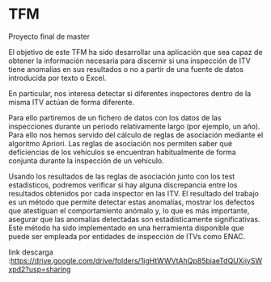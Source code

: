 # TFM

Proyecto final de master 

El objetivo de este TFM ha sido desarrollar una aplicación que sea capaz de obtener la información necesaria para discernir 
si una inspección de ITV tiene anomalías en sus resultados o no a partir de una fuente de datos introducida por texto o Excel.

En particular, nos interesa detectar si diferentes inspectores dentro de la misma ITV actúan de forma diferente. 

Para ello partiremos  de un fichero de datos con los datos de las inspecciones durante un periodo relativamente largo 
(por ejemplo, un año). 
Para ello nos hemos servido del cálculo de reglas de asociación mediante el algoritmo Apriori.
Las reglas de asociación nos permiten saber qué deficiencias de los vehículos se encuentran habitualmente 
de forma conjunta durante la inspección de un vehículo.

Usando los resultados de las reglas de asociación junto con los test estadísticos, 
podremos verificar si hay alguna discrepancia entre los resultados obtenidos por cada inspector en las ITV.
El resultado del trabajo es un método que permite detectar estas anomalías, 
mostrar los defectos que atestiguan el comportamiento anómalo y, lo que es más importante, 
asegurar que las anomalías detectadas son estadísticamente significativas.
Este método ha sido implementado en una herramienta disponible que puede ser empleada 
por entidades de inspección de ITVs como ENAC.



link descarga :https://drive.google.com/drive/folders/1igHtWWVtAhQp85biaeTdQUXjiySWxpd2?usp=sharing

